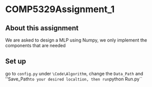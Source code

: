 # COMP5329Assignment_1

## About this assignment
We are asked to design a MLP using Numpy, we only implement the components that are needed

## Set up
go to ``config.py`` under ``\Code\Algorithm``, change the ``Data_Path`` and ''Save_Path`` to your desired localtion, then run ``python Run.py``
